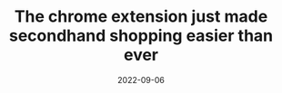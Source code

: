 ---
title: The chrome extension just made secondhand shopping easier than ever
date: "2022-09-06"
template: "news"
draft: false
slug: "/news/beni-chrome-extension-795066"
category: "News"
tags:
  - "News"
links:
  - title: Read on Marie Claire
    link: https://www.marieclaire.co.uk/fashion/beni-chrome-extension-795066
description: "There's no denying that buying pre-loved or secondhand can be better for the environment. Though, if you're a selective shopper, often it can be hard to know where to begin. While we all appreciate the thrill of trawling through endless racks at a charity shop and finding that special needle-in-a-haystack, if you're looking for a specific item, often vintage shopping can be a frustrating endeavour. And that's exactly where Beni comes in."
---